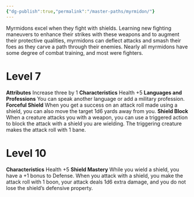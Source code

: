 ```yaml
---
{"dg-publish":true,"permalink":"/master-paths/myrmidon/"}
---
```


Myrmidons excel when they fight with shields. Learning new fighting maneuvers to enhance their strikes with these weapons and to augment their protective qualities, myrmidons can deflect attacks and smash their foes as they carve a path through their enemies. Nearly all myrmidons have some degree of combat training, and most were fighters.
# Level 7
**Attributes** Increase three by 1
**Characteristics** Health +5
**Languages and Professions** You can speak another language or add a military profession.
**Forceful Shield** When you get a success on an attack roll made using a shield, you can also move the target 1d6 yards away from you.
**Shield Block** When a creature attacks you with a weapon, you can use a triggered action to block the attack with a shield you are wielding. The triggering creature makes the attack roll with 1 bane.
# Level 10
**Characteristics** Health +5
**Shield Mastery** While you wield a shield, you have a +1 bonus to Defense.
When you attack with a shield, you make the attack roll with 1 boon, your attack deals 1d6 extra damage, and you do not lose the shield’s defensive property.